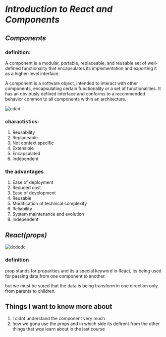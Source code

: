 # ***Introduction to React and Components***

## ***Components***

### definition:
A component is a modular, portable, replaceable, and reusable set of well-defined functionality that encapsulates its implementation and exporting it as a higher-level interface.

A component is a software object, intended to interact with other components, encapsulating certain functionality or a set of functionalities. It has an obviously defined interface and conforms to a recommended behavior common to all components within an architecture.

![cdcd](https://www.researchgate.net/profile/Mario-Winter/publication/221388335/figure/fig1/AS:669428492537876@1536615598891/Component-programming-model.png)


### charactistics:
1. Reusability
2. Replaceable
3. Not context specific
4. Extensible 
5. Encapsulated
6. Independent


### the advantages
1. Ease of deployment
2. Reduced cost
3. Ease of development
4. Reusable
5. Modification of technical complexity
6. Reliability
7. System maintenance and evolution    
8. Independent

## ***React(props)***


![dcdcdc](https://www.techdiagonal.com/wp-content/uploads/2019/09/react-props-blog-image-design-2.jpg)

### definition

prop stands for proparities and its a special keyword in React, its being used for passing data from one component to another.

but we must be sured that the data is being transform in one direction only. from parents to children.





## Things I want to know more about
1. I didnt understand the component very much 
2. how we gona use the props and in which side its defirent from the other things that wqe learn about in the last course 